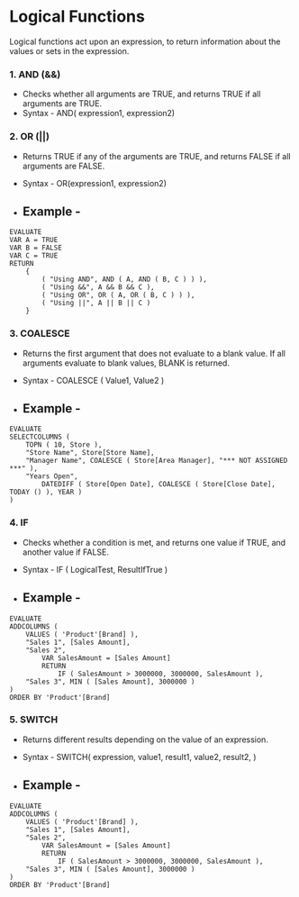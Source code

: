 # Logical Functions
Logical functions act upon an expression, to return information about the values or sets in the expression.

### 1. AND (&&)
- Checks whether all arguments are TRUE, and returns TRUE if all arguments are TRUE.
- Syntax - AND( expression1, expression2)

### 2. OR (||)
- Returns TRUE if any of the arguments are TRUE, and returns FALSE if all arguments are FALSE.
- Syntax - OR(expression1, expression2)

- ## Example -
```dax
EVALUATE
VAR A = TRUE
VAR B = FALSE
VAR C = TRUE
RETURN
    {
        ( "Using AND", AND ( A, AND ( B, C ) ) ),
        ( "Using &&", A && B && C ),
        ( "Using OR", OR ( A, OR ( B, C ) ) ),
        ( "Using ||", A || B || C )
    }
```

### 3. COALESCE
- Returns the first argument that does not evaluate to a blank value. If all arguments evaluate to blank values, BLANK is returned.
- Syntax - COALESCE ( Value1, Value2 )

- ## Example -
```dax
EVALUATE
SELECTCOLUMNS (
    TOPN ( 10, Store ),
    "Store Name", Store[Store Name],
    "Manager Name", COALESCE ( Store[Area Manager], "*** NOT ASSIGNED ***" ),
    "Years Open",
        DATEDIFF ( Store[Open Date], COALESCE ( Store[Close Date], TODAY () ), YEAR ) 
)
```

### 4. IF
- Checks whether a condition is met, and returns one value if TRUE, and another value if FALSE.
- Syntax - IF ( LogicalTest, ResultIfTrue )

- ## Example -
```dax
EVALUATE
ADDCOLUMNS (
    VALUES ( 'Product'[Brand] ),
    "Sales 1", [Sales Amount],
    "Sales 2",
        VAR SalesAmount = [Sales Amount]
        RETURN
            IF ( SalesAmount > 3000000, 3000000, SalesAmount ),
    "Sales 3", MIN ( [Sales Amount], 3000000 )
)
ORDER BY 'Product'[Brand]
```

### 5. SWITCH
- Returns different results depending on the value of an expression.
- Syntax - SWITCH(
    expression,
    value1, result1,
    value2, result2,
)

- ## Example -
```dax
EVALUATE
ADDCOLUMNS (
    VALUES ( 'Product'[Brand] ),
    "Sales 1", [Sales Amount],
    "Sales 2",
        VAR SalesAmount = [Sales Amount]
        RETURN
            IF ( SalesAmount > 3000000, 3000000, SalesAmount ),
    "Sales 3", MIN ( [Sales Amount], 3000000 )
)
ORDER BY 'Product'[Brand]
```
